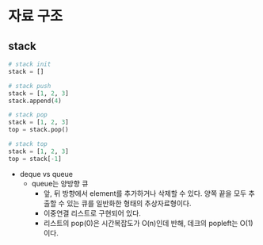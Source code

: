 # 자료 구조
## stack

```python
# stack init
stack = [] 

# stack push
stack = [1, 2, 3]
stack.append(4)

# stack pop
stack = [1, 2, 3]
top = stack.pop()

# stack top
stack = [1, 2, 3]
top = stack[-1]
```

* deque vs queue
    * queue는 양방향 큐
        * 앞, 뒤 방향에서 element를 추가하거나 삭제할 수 있다. 양쪽 끝을 모두 추출할 수 있는 큐를 일반화한 형태의 추상자료형이다.
        * 이중연결 리스트로 구현되어 있다.
        * 리스트의 pop(0)은 시간복잡도가 O(n)인데 반해, 데크의 popleft는 O(1)이다.